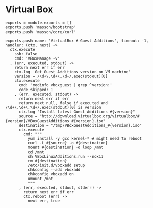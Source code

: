 
# Virtual Box

    exports = module.exports = []
    exports.push 'masson/bootstrap'
    exports.push 'masson/core/curl'

    exports.push name: 'VirtualBox # Guest Additions', timeout: -1, handler: (ctx, next) ->
      ctx.execute
        ssh: false
        cmd: 'VBoxManage -v'
      , (err, executed, stdout) ->
        return next err if err
        ctx.log 'Get Guest Additions version on VM machine'
        version = /\d+\.\d+\.\d+/.exec(stdout)[0]
        ctx.execute
          cmd: 'modinfo vboxguest | grep ^version:'
          code_skipped: 1
        , (err, executed, stdout) ->
          return next err if err
          return next null, false if executed and /\d+\.\d+\.\d+/.exec(stdout)[0] is version
          ctx.log "Install latest Guest Additions #{version}"
          source = "http://download.virtualbox.org/virtualbox/#{version}/VBoxGuestAdditions_#{version}.iso"
          destination = "/tmp/VBoxGuestAdditions_#{version}.iso"
          ctx.execute
            cmd: """
              yum install -y gcc kernel-* # might need to reboot
              curl -L #{source} -o #{destination}
              mount #{destination} -o loop /mnt
              cd /mnt
              sh VBoxLinuxAdditions.run --nox11
              rm #{destination}
              /etc/init.d/vboxadd setup
              chkconfig --add vboxadd
              chkconfig vboxadd on
              umount /mnt
              """
          , (err, executed, stdout, stderr) ->
            return next err if err
            ctx.reboot (err) ->
              next err, true
        


